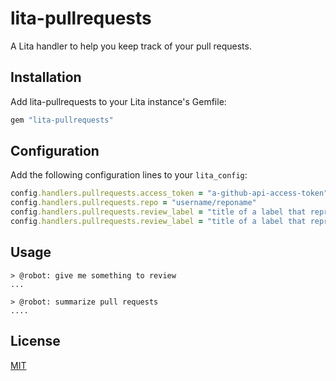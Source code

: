 # lita-pullrequests

A Lita handler to help you keep track of your pull requests.

## Installation

Add lita-pullrequests to your Lita instance's Gemfile:

``` ruby
gem "lita-pullrequests"
```

## Configuration

Add the following configuration lines to your `lita_config`:

``` ruby
config.handlers.pullrequests.access_token = "a-github-api-access-token"
config.handlers.pullrequests.repo = "username/reponame"
config.handlers.pullrequests.review_label = "title of a label that represents a pr ready for review"
config.handlers.pullrequests.review_label = "title of a label that represents a pr ready for merge"
```

## Usage

```
> @robot: give me something to review
...

> @robot: summarize pull requests
....
```

## License

[MIT](http://opensource.org/licenses/MIT)
